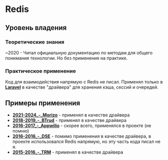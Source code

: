 # Redis

## Уровень владения

### Теоретические знания

~2020 - Читал официальную документацию по методам для общего понимания технологии. Но без применения на практике.


### Практическое применение

Код для взаимодействия напрямую с Redis не писал.
Применял только в **[Laravel](../frameworks/Laravel.md)** в качестве "драйвера" для хранения кэша, сессий и очередей.


## Примеры применения

- **[2021-2024_-_Morizo](../../experience/work/dev/2021-2024_-_Morizo.md)** - применял в качестве драйвера
- **[2018-2019_-_BTrud](../../experience/work/dev/2018-2019_-_BTrud.md)** - применял в качестве драйвера
- **[2016-2017_-_Appwilio](../../experience/work/dev/2016-2017_-_Appwilio.md)** - скорее всего, применялся в проекте (не помню)
- **[2016-2016_-_DSE](../../experience/work/dev/2016-2016_-_DSE.md)** - помимо применения в качестве драйвера, в проекте использовался Redis напрямую, но эту часть кода писал не я.
- **[2015-2016_-_TRM](../../experience/work/dev/2015-2016_-_TRM.md)** - применял в качестве драйвера

